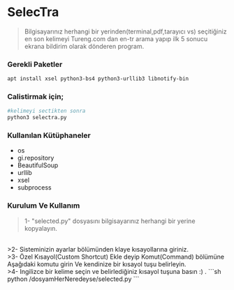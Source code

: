 # SelecTra
>Bilgisayarınız herhangi bir yerinden(terminal,pdf,tarayıcı vs)
>seçitiğiniz en son kelimeyi Tureng.com dan en-tr arama yapıp 
>ilk 5 sonucu ekrana bildirim olarak dönderen program.

### Gerekli Paketler
```sh
apt install xsel python3-bs4 python3-urllib3 libnotify-bin
```

### Calistirmak için;

```sh
#kelimeyi sectikten sonra
python3 selectra.py
```

### Kullanılan Kütüphaneler
* os
* gi.repository
* BeautifulSoup
* urllib
* xsel
* subprocess

### Kurulum Ve Kullanım
>1- "selected.py" dosyasını bilgisayarınız herhangi bir yerine kopyalayın.
<br>
>2- Sisteminizin ayarlar bölümünden klaye kısayollarına giriniz.
<br>
>3- Özel Kısayol(Custom Shortcut) Ekle deyip Komut(Command) bölümüne
Aşağıdaki komutu girin Ve kendinize bir kısayol tuşu belirleyin. 
<br>
>4- Ingilizce bir kelime seçin ve belirlediğiniz kısayol tuşuna basın :) .
```sh
python /dosyamHerNeredeyse/selected.py
```
